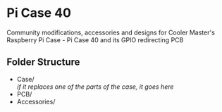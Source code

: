 # Pi Case 40

Community modifications, accessories and designs for Cooler Master's Raspberry Pi Case - Pi Case 40 and its GPIO redirecting PCB

## Folder Structure

 - Case/  
*if it replaces one of the parts of the case, it goes here*  
 - PCB/  
 - Accessories/  
